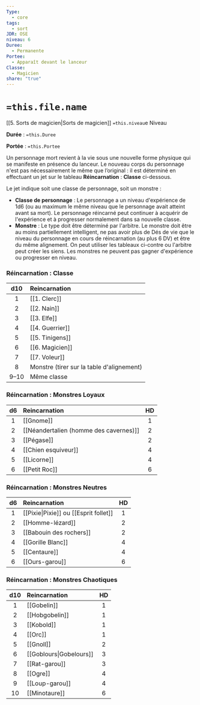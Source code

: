 ```yaml
---
Type:
  - core
tags:
  - sort
JDR: OSE
niveau: 6
Duree:
  - Permanente
Portee:
  - Apparaît devant le lanceur
Classe:
  - Magicien
share: "true"
---
```

# `=this.file.name`  

[[5. Sorts de magicien|Sorts de magicien]] `=this.niveau`e Niveau

**Durée** : `=this.Duree` 

**Portée** : `=this.Portee`

Un personnage mort revient à la vie sous une nouvelle forme physique qui se manifeste en présence du lanceur. Le nouveau corps du personnage n'est pas nécessairement le même que l’original : il est déterminé en effectuant un jet sur le tableau **Réincarnation** : **Classe** ci-dessous.

Le jet indique soit une classe de personnage, soit un monstre :

- **Classe de personnage** : Le personnage a un niveau d'expérience de 1d6 (ou au maximum le même niveau que le personnage avait atteint avant sa mort). Le personnage réincarné peut continuer à acquérir de l'expérience et à progresser normalement dans sa nouvelle classe.
- **Monstre** : Le type doit être déterminé par l'arbitre. Le monstre doit être au moins partiellement intelligent, ne pas avoir plus de Dés de vie que le niveau du personnage en cours de réincarnation (au plus 6 DV) et être du même alignement. On peut utiliser les tableaux ci-contre ou l'arbitre peut créer les siens. Les monstres ne peuvent pas gagner d'expérience ou progresser en niveau.

### Réincarnation : Classe

| d10 | Reincarnation |
| :--: | :--- |
| 1 | [[1. Clerc]] |
| 2 | [[2. Nain]] |
| 3 | [[3. Elfe]] |
| 4 | [[4. Guerrier]] |
| 5 | [[5. Tinigens]] |
| 6 | [[6. Magicien]] |
| 7 | [[7. Voleur]] |
| 8 | Monstre (tirer sur la table d'alignement) |
| 9–10 | Même classe |

### Réincarnation : Monstres Loyaux

|  d6  | Reincarnation                                                |  HD  |
| :--: | :----------------------------------------------------------- | :--: |
|  1   | [[Gnome]] |  1   |
|  2   | [[Néandertalien (homme des cavernes)]] |  2   |
|  3   | [[Pégase]] |  2   |
|  4   | [[Chien esquiveur]] |  4   |
|  5   | [[Licorne]] |  4   |
|  6   | [[Petit Roc]] |  6   |
### Réincarnation : Monstres Neutres

|  d6  | Reincarnation                                                |  HD  |
| :--: | :----------------------------------------------------------- | :--: |
|  1   | [[Pixie\|Pixie]] ou [[Esprit follet]] |  1   |
|  2   | [[Homme-lézard]] |  2   |
|  3   | [[Babouin des rochers]] |  2   |
|  4   | [[Gorille Blanc]] |  4   |
|  5   | [[Centaure]] |  4   |
|  6   | [[Ours-garou]] |  6   |
### Réincarnation : Monstres Chaotiques

| d10  | Reincarnation                                                |  HD  |
| :--: | :----------------------------------------------------------- | :--: |
|  1   | [[Gobelin]] |  1   |
|  2   | [[Hobgobelin]] |  1   |
|  3   | [[Kobold]] |  1   |
|  4   | [[Orc]] |  1   |
|  5   | [[Gnoll]] |  2   |
|  6   | [[Goblours\|Gobelours]] |  3   |
|  7   | [[Rat-garou]] |  3   |
|  8   | [[Ogre]] |  4   |
|  9   | [[Loup-garou]] |  4   |
|  10  | [[Minotaure]] |  6   |

